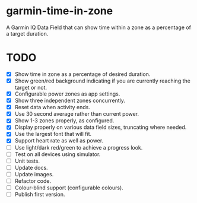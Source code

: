 # garmin-time-in-zone
A Garmin IQ Data Field that can show time within a zone as a percentage of a target duration.

# TODO

- [x] Show time in zone as a percentage of desired duration.
- [x] Show green/red background indicating if you are currently reaching the target or not.
- [x] Configurable power zones as app settings.
- [x] Show three independent zones concurrently.
- [x] Reset data when activity ends.
- [x] Use 30 second average rather than current power.
- [x] Show 1-3 zones properly, as configured.
- [x] Display properly on various data field sizes, truncating where needed.
- [x] Use the largest font that will fit.
- [x] Support heart rate as well as power.
- [ ] Use light/dark red/green to achieve a progress look.
- [ ] Test on all devices using simulator.
- [ ] Unit tests.
- [ ] Update docs.
- [ ] Update images.
- [ ] Refactor code.
- [ ] Colour-blind support (configurable colours).
- [ ] Publish first version.
